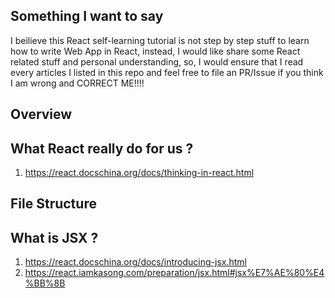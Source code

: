 ## Something I want to say

I beilieve this React self-learning tutorial is not step by step stuff to learn how to write Web App in React, instead, I would like share some React related stuff and personal understanding, so, I would ensure that I read every articles I listed in this repo and feel free to file an PR/Issue if you think I am wrong and CORRECT ME!!!!

## Overview

## What React really do for us ? 
1. https://react.docschina.org/docs/thinking-in-react.html
   
## File Structure

## What is JSX ? 
1. https://react.docschina.org/docs/introducing-jsx.html
2. https://react.iamkasong.com/preparation/jsx.html#jsx%E7%AE%80%E4%BB%8B
